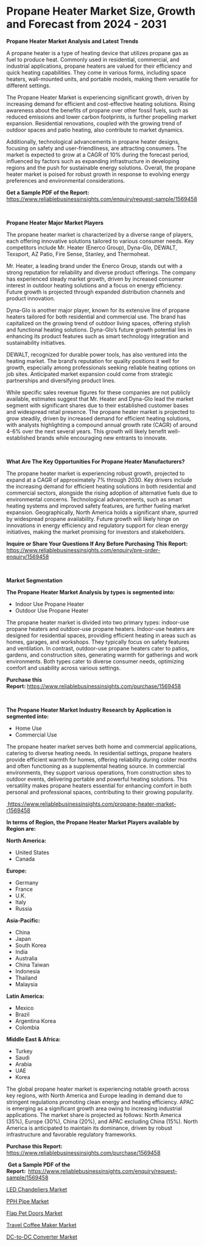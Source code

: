 <p><h1>Propane Heater Market Size, Growth and Forecast from 2024 - 2031</h1></p><p><strong>Propane Heater Market Analysis and Latest Trends</strong></p>
<p><p>A propane heater is a type of heating device that utilizes propane gas as fuel to produce heat. Commonly used in residential, commercial, and industrial applications, propane heaters are valued for their efficiency and quick heating capabilities. They come in various forms, including space heaters, wall-mounted units, and portable models, making them versatile for different settings.</p><p>The Propane Heater Market is experiencing significant growth, driven by increasing demand for efficient and cost-effective heating solutions. Rising awareness about the benefits of propane over other fossil fuels, such as reduced emissions and lower carbon footprints, is further propelling market expansion. Residential renovations, coupled with the growing trend of outdoor spaces and patio heating, also contribute to market dynamics. </p><p>Additionally, technological advancements in propane heater designs, focusing on safety and user-friendliness, are attracting consumers. The market is expected to grow at a CAGR of 10% during the forecast period, influenced by factors such as expanding infrastructure in developing regions and the push for sustainable energy solutions. Overall, the propane heater market is poised for robust growth in response to evolving energy preferences and environmental considerations.</p></p>
<p><strong>Get a Sample PDF of the Report:&nbsp;</strong> <a href="https://www.reliablebusinessinsights.com/enquiry/request-sample/1569458?utm_campaign=1094&utm_medium=2&utm_source=Github&utm_content=ia&utm_term=14102024&utm_id=propane-heater">https://www.reliablebusinessinsights.com/enquiry/request-sample/1569458</a></p>
<p>&nbsp;</p>
<p><strong>Propane Heater Major Market Players</strong></p>
<p><p>The propane heater market is characterized by a diverse range of players, each offering innovative solutions tailored to various consumer needs. Key competitors include Mr. Heater (Enerco Group), Dyna-Glo, DEWALT, Texsport, AZ Patio, Fire Sense, Stanley, and Thermoheat.</p><p>Mr. Heater, a leading brand under the Enerco Group, stands out with a strong reputation for reliability and diverse product offerings. The company has experienced steady market growth, driven by increased consumer interest in outdoor heating solutions and a focus on energy efficiency. Future growth is projected through expanded distribution channels and product innovation.</p><p>Dyna-Glo is another major player, known for its extensive line of propane heaters tailored for both residential and commercial use. The brand has capitalized on the growing trend of outdoor living spaces, offering stylish and functional heating solutions. Dyna-Glo’s future growth potential lies in enhancing its product features such as smart technology integration and sustainability initiatives.</p><p>DEWALT, recognized for durable power tools, has also ventured into the heating market. The brand’s reputation for quality positions it well for growth, especially among professionals seeking reliable heating options on job sites. Anticipated market expansion could come from strategic partnerships and diversifying product lines.</p><p>While specific sales revenue figures for these companies are not publicly available, estimates suggest that Mr. Heater and Dyna-Glo lead the market segment with significant shares due to their established customer bases and widespread retail presence. The propane heater market is projected to grow steadily, driven by increased demand for efficient heating solutions, with analysts highlighting a compound annual growth rate (CAGR) of around 4-6% over the next several years. This growth will likely benefit well-established brands while encouraging new entrants to innovate.</p></p>
<p>&nbsp;</p>
<p><strong>What Are The Key Opportunities For Propane Heater Manufacturers?</strong></p>
<p><p>The propane heater market is experiencing robust growth, projected to expand at a CAGR of approximately 7% through 2030. Key drivers include the increasing demand for efficient heating solutions in both residential and commercial sectors, alongside the rising adoption of alternative fuels due to environmental concerns. Technological advancements, such as smart heating systems and improved safety features, are further fueling market expansion. Geographically, North America holds a significant share, spurred by widespread propane availability. Future growth will likely hinge on innovations in energy efficiency and regulatory support for clean energy initiatives, making the market promising for investors and stakeholders.</p></p>
<p><strong>Inquire or Share Your Questions If Any Before Purchasing This Report:</strong> <a href="https://www.reliablebusinessinsights.com/enquiry/pre-order-enquiry/1569458?utm_campaign=1094&utm_medium=2&utm_source=Github&utm_content=ia&utm_term=14102024&utm_id=propane-heater">https://www.reliablebusinessinsights.com/enquiry/pre-order-enquiry/1569458</a></p>
<p>&nbsp;</p>
<p><strong>Market Segmentation</strong></p>
<p><strong>The Propane Heater Market Analysis by types is segmented into:</strong></p>
<p><ul><li>Indoor Use Propane Heater</li><li>Outdoor Use Propane Heater</li></ul></p>
<p><p>The propane heater market is divided into two primary types: indoor-use propane heaters and outdoor-use propane heaters. Indoor-use heaters are designed for residential spaces, providing efficient heating in areas such as homes, garages, and workshops. They typically focus on safety features and ventilation. In contrast, outdoor-use propane heaters cater to patios, gardens, and construction sites, generating warmth for gatherings and work environments. Both types cater to diverse consumer needs, optimizing comfort and usability across various settings.</p></p>
<p><strong>Purchase this Report:&nbsp;</strong><a href="https://www.reliablebusinessinsights.com/purchase/1569458?utm_campaign=1094&utm_medium=2&utm_source=Github&utm_content=ia&utm_term=14102024&utm_id=propane-heater">https://www.reliablebusinessinsights.com/purchase/1569458</a></p>
<p>&nbsp;</p>
<p><strong>The Propane Heater Market Industry Research by Application is segmented into:</strong></p>
<p><ul><li>Home Use</li><li>Commercial Use</li></ul></p>
<p><p>The propane heater market serves both home and commercial applications, catering to diverse heating needs. In residential settings, propane heaters provide efficient warmth for homes, offering reliability during colder months and often functioning as a supplemental heating source. In commercial environments, they support various operations, from construction sites to outdoor events, delivering portable and powerful heating solutions. This versatility makes propane heaters essential for enhancing comfort in both personal and professional spaces, contributing to their growing popularity.</p></p>
<p><a href="https://www.reliablebusinessinsights.com/propane-heater-market-r1569458?utm_campaign=1094&utm_medium=2&utm_source=Github&utm_content=ia&utm_term=14102024&utm_id=propane-heater">&nbsp;https://www.reliablebusinessinsights.com/propane-heater-market-r1569458</a></p>
<p><strong>In terms of Region, the Propane Heater Market Players available by Region are:</strong></p>
<p>
    <p> <strong> North America: </strong>
        <ul>
            <li>United States</li>
            <li>Canada</li>
        </ul>
        </p> 
    <p> <strong> Europe: </strong>
        <ul>
            <li>Germany</li>
            <li>France</li>
            <li>U.K.</li>
            <li>Italy</li>
            <li>Russia</li>
        </ul>
        </p> 
    <p> <strong> Asia-Pacific: </strong>
        <ul>
            <li>China</li>
            <li>Japan</li>
            <li>South Korea</li>
            <li>India</li>
            <li>Australia</li>
            <li>China Taiwan</li>
            <li>Indonesia</li>
            <li>Thailand</li>
            <li>Malaysia</li>
        </ul>
        </p> 
    <p> <strong> Latin America: </strong>
        <ul>
            <li>Mexico</li>
            <li>Brazil</li>
            <li>Argentina Korea</li>
            <li>Colombia</li>
        </ul>
        </p> 
    <p> <strong> Middle East & Africa: </strong>
        <ul>
            <li>Turkey</li>
            <li>Saudi</li>
            <li>Arabia</li>
            <li>UAE</li>
            <li>Korea</li>
        </ul>
    </p>
    </p>
<p><p>The global propane heater market is experiencing notable growth across key regions, with North America and Europe leading in demand due to stringent regulations promoting clean energy and heating efficiency. APAC is emerging as a significant growth area owing to increasing industrial applications. The market share is projected as follows: North America (35%), Europe (30%), China (20%), and APAC excluding China (15%). North America is anticipated to maintain its dominance, driven by robust infrastructure and favorable regulatory frameworks.</p></p>
<p><strong>Purchase this Report: </strong><a href="https://www.reliablebusinessinsights.com/purchase/1569458?utm_campaign=1094&utm_medium=2&utm_source=Github&utm_content=ia&utm_term=14102024&utm_id=propane-heater">https://www.reliablebusinessinsights.com/purchase/1569458</a></p>
<p>&nbsp;<strong>Get a Sample PDF of the Report:&nbsp;&nbsp;</strong><a href="https://www.reliablebusinessinsights.com/enquiry/request-sample/1569458?utm_campaign=1094&utm_medium=2&utm_source=Github&utm_content=ia&utm_term=14102024&utm_id=propane-heater">https://www.reliablebusinessinsights.com/enquiry/request-sample/1569458</a></p>
<p><strong></strong></p>
<p><p><a href="https://www.linkedin.com/pulse/strategic-forecast-led-chandeliers-market-growth-trends-size-kmsde?trk=public_post_embed_feed-article-content&utm_campaign=1094&utm_medium=2&utm_source=Github&utm_content=ia&utm_term=14102024&utm_id=propane-heater">LED Chandeliers Market</a></p><p><a href="https://www.linkedin.com/pulse/pph-pipe-market-strategic-insights-product-evolution-segmentation-ijwbe?trk=public_post_embed_feed-article-content&utm_campaign=1094&utm_medium=2&utm_source=Github&utm_content=ia&utm_term=14102024&utm_id=propane-heater">PPH Pipe Market</a></p><p><a href="https://github.com/florjvdva/Market-Research-Report-List-1/blob/main/flap-pet-doors-market.md?utm_campaign=1094&utm_medium=2&utm_source=Github&utm_content=ia&utm_term=14102024&utm_id=propane-heater">Flap Pet Doors Market</a></p><p><a href="https://www.linkedin.com/pulse/regulatory-landscape-its-influence-global-travel-coffee-maker-0cg0e?trk=public_post_embed_feed-article-content&utm_campaign=1094&utm_medium=2&utm_source=Github&utm_content=ia&utm_term=14102024&utm_id=propane-heater">Travel Coffee Maker Market</a></p><p><a href="https://github.com/kiara3n0pau/Market-Research-Report-List-1/blob/main/dc-to-dc-converter-market.md?utm_campaign=1094&utm_medium=2&utm_source=Github&utm_content=ia&utm_term=14102024&utm_id=propane-heater">DC-to-DC Converter Market</a></p></p>